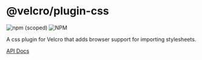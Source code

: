 # @velcro/plugin-css

![npm (scoped)](https://img.shields.io/npm/v/@velcro/plugin-css?style=flat-square)
![NPM](https://img.shields.io/npm/l/@velcro/plugin-css?style=flat-square)

A css plugin for Velcro that adds browser support for importing stylesheets.

[API Docs](https://github.com/ggoodman/velcro/tree/v0.53.0/docs/plugin-css.md)
